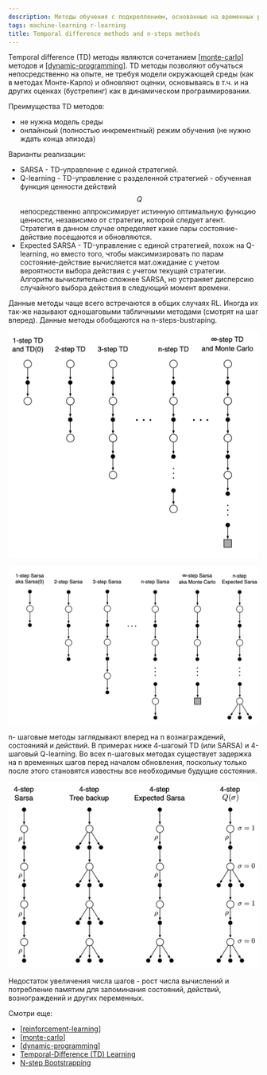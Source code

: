 ```yaml
---
description: Методы обучения с подкреплением, основанные на временных различиях и n-шаговые методы
tags: machine-learning r-learning
title: Temporal difference methods and n-steps methods
---
```

Temporal difference (TD) методы являются сочетанием [[monte-carlo]] методов и [[dynamic-programming]]. TD методы позволяют обучаться непосредственно на опыте, не требуя модели окружающей среды (как в методах Монте-Карло) и обновляют оценки, основываясь в т.ч. и на других оценках (бустрепинг) как в динамическом программировании.

Преимущества TD методов:

- не нужна модель среды
- онлайноый (полностью инкрементный) режим обучения (не нужно ждать конца эпизода)

Варианты реализации:

- SARSA - TD-управление с единой стратегией.
- Q-learning - TD-управление с разделенной стратегией - обученная функция ценности действий $$Q$$ непосредственно аппроксимирует истинную оптимальную функцию ценности, независимо от стратегии, которой следует агент. Стратегия в данном случае определяет какие пары состояние-действие посещаются и обновляются.
- Expected SARSA - TD-управление с единой стратегией, похож на Q-learning, но вместо того, чтобы максимизировать по парам состояние-действие вычисляется мат.ожидание с учетом вероятности выбора действия с учетом текущей стратегии. Алгоритм вычислительно сложнее SARSA, но устраняет дисперсию случайного выбора действия в следующий момент времени.

Данные методы чаще всего встречаются в общих случаях RL. Иногда их так-же называют одношаговыми табличными методами (смотрят на шаг вперед). Данные методы обобщаются на n-steps-bustraping.

![n-steps-TD](../attachments/2022-10-06-04-35-55.png)

![n-steps-sarsa](../attachments/2022-10-06-04-37-13.png)

n- шаговые методы заглядывают вперед на n вознаграждений, состоянияй и действий. В примерах ниже 4-шагоый TD (или SARSA) и 4-шаговый Q-learning. Во всех n-шаговых методах существует задержка на n временных шагов перед началом обновления, поскольку только после этого становятся известны все необходимые будущие состояния.

![4-steps](../attachments/2022-10-06-04-46-02.png)

Недостаток увеличения числа шагов - рост числа вычислений и потребление памятим для запоминания состояний, действий, вознограждений и других переменных.

Смотри еще:

- [[reinforcement-learning]]
- [[monte-carlo]]
- [[dynamic-programming]]
- [Temporal-Difference (TD) Learning](https://towardsdatascience.com/introduction-to-reinforcement-learning-rl-part-6-temporal-difference-td-learning-2a12f0aba9f9)
- [N-step Bootstrapping](https://towardsdatascience.com/introduction-to-reinforcement-learning-rl-part-7-n-step-bootstrapping-6c3006a13265)

[//begin]: # "Autogenerated link references for markdown compatibility"
[monte-carlo]: monte-carlo "Monte-Carlo methods"
[dynamic-programming]: dynamic-programming "Dynamic programming for reinforcement-learning"
[reinforcement-learning]: ../lists/reinforcement-learning "Reinforcement learning"
[//end]: # "Autogenerated link references"
[//begin]: # "Autogenerated link references for markdown compatibility"
[monte-carlo]: monte-carlo "Monte-Carlo methods"
[dynamic-programming]: dynamic-programming "Dynamic programming for reinforcement-learning"
[reinforcement-learning]: ../lists/reinforcement-learning "Reinforcement learning"
[monte-carlo]: monte-carlo "Monte-Carlo methods"
[dynamic-programming]: dynamic-programming "Dynamic programming for reinforcement-learning"
[//end]: # "Autogenerated link references"